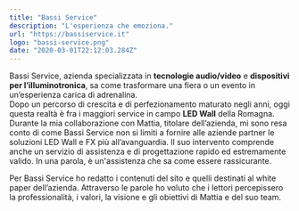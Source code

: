 ```yaml
---
title: "Bassi Service"
description: "L'esperienza che emoziona."
url: "https://bassiservice.it"
logo: "bassi-service.png"
date: "2020-03-01T22:12:03.284Z"
---
```


Bassi Service, azienda specializzata in **tecnologie audio/video** e **dispositivi per l’illuminotronica**, sa come trasformare una fiera o un evento in un’esperienza carica di adrenalina.<br/> 
Dopo un percorso di crescita e di perfezionamento maturato negli anni, oggi questa realtà è fra i maggiori service in campo **LED Wall** della Romagna.
Durante la mia collaborazione con Mattia, titolare dell’azienda, mi sono resa conto di come Bassi Service non si limiti a fornire alle aziende partner le soluzioni LED Wall e FX più all’avanguardia. Il suo intervento comprende anche un servizio di assistenza e di progettazione rapido ed estremamente valido. In una parola, è un'assistenza che sa come essere rassicurante.

Per Bassi Service ho redatto i contenuti del sito e quelli destinati al white paper dell’azienda. Attraverso le parole ho voluto che i lettori percepissero la professionalità, i valori, la visione e gli obiettivi di Mattia e del suo team.